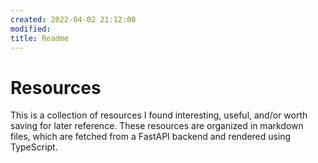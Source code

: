 ```yaml
---
created: 2022-04-02 21:12:00
modified:
title: Readme
---
```


# Resources

This is a collection of resources I found interesting, useful, and/or worth saving for later reference. These resources are organized in markdown files, which are fetched from a FastAPI backend and rendered using TypeScript.
